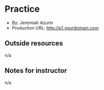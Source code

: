 # Practice
+ By: Jeremiah Azurin
+ Production URL: <http://p1.yourdomain.com>

## Outside resources
n/a

## Notes for instructor
n/a
